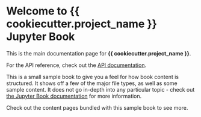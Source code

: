 # Welcome to {{ cookiecutter.project_name }} Jupyter Book

This is the main documentation page for **{{ cookiecutter.project_name }}**.

For the API reference, check out the [API documentation](api/index.md).

This is a small sample book to give you a feel for how book content is
structured.
It shows off a few of the major file types, as well as some sample content.
It does not go in-depth into any particular topic - check out [the Jupyter Book documentation](https://jupyterbook.org) for more information.

Check out the content pages bundled with this sample book to see more.

```{tableofcontents}
```
